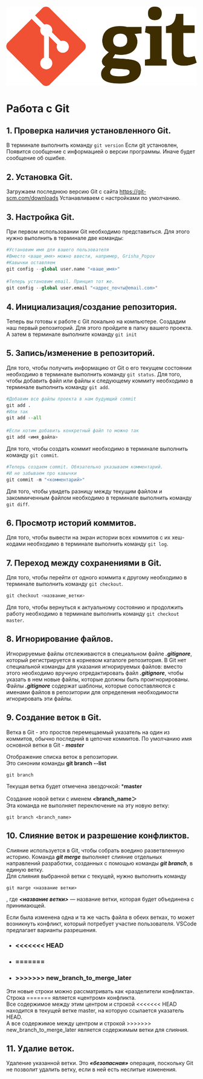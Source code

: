 ![logo](Git-Logo-2Color.png)
# Работа с Git

## 1. Проверка наличия установленного Git.
В терминале выполнить команду `git version`
Если git установлен, Появится сообщение с информацией о версии программы.
Иначе будет сообщение об ошибке.

## 2. Установка Git.
Загружаем последнюю версию Git с сайта https://git-scm.com/downloads Устанавливаем с настройками по умолчанию.

## 3. Настройка Git.
При первом использовании Git необходимо представиться.
Для этого нужно выполнить в терминале две команды:
```python
#Установим имя для вашего пользователя
#Вместо <ваше_имя> можно ввести, например, Grisha_Popov
#Кавычки оставляем
git config --global user.name "<ваше_имя>"

#Теперь установим email. Принцип тот же.
git config --global user.email "<адрес_почты@email.com>"
```

## 4. Инициализация/создание репозитория.
Теперь вы готовы к работе с Git локально на компьютере.
Создадим наш первый репозиторий. Для этого пройдите в папку вашего проекта.
А затем в терминале выполните команду `git init`

## 5. Запись/изменение в репозиторий.
Для того, чтобы получить информацию от Git о его текущем состоянии необходимо в терминале выполнить команду `git status`.
Для того, чтобы добавить файл или файлы к следующему коммиту необходимо в терминале выполнить команду `git add`.
```python
#Добавим все файлы проекта в нам будующий commit
git add .
#Или так
git add --all

#Если хотим добавить конкретный файл то можно так
git add <имя_файла> 
```
Для того, чтобы создать коммит необходимо в терминале выполнить команду `git commit`.
```python
#Теперь создаем commit. Обязательно указываем комментарий.
#И не забываем про кавычки
git commit -m "<комментарий>"
```
Для того, чтобы увидеть разницу между текущим файлом и закоммиченным файлом необходимо в терминале выполнить команду `git diff`.

## 6. Просмотр историй коммитов.
Для того, чтобы вывести на экран истории всех коммитов с их хеш-кодами необходимо в терминале выполнить команду `git log`.

## 7. Переход между сохранениями в Git.
Для того, чтобы перейти от одного коммита к другому необходимо в терминале выполнить команду `git checkout`.
```python
git checkout <название_ветки>
```
Для того, чтобы вернуться к актуальному состоянию и продолжить работу необходимо в терминале выполнить команду `git checkout master`.

## 8. Игнорирование файлов.
Игнорируемые файлы отслеживаются в специальном файле ***.gitignore***, который регистрируется в корневом каталоге репозитория. В Git нет специальной команды для указания игнорируемых файлов: вместо этого необходимо вручную отредактировать файл ***.gitignore***, чтобы указать в нем новые файлы, которые должны быть проигнорированы. Файлы ***.gitignore*** содержат шаблоны, которые сопоставляются с именами файлов в репозитории для определения необходимости игнорировать эти файлы.

## 9. Создание веток в Git.
Ветка в Git - это простов перемещаемый указатель на один из коммитов, обычно последний в цепочке коммитов.
По умолчанию имя основной ветки в Git - ***master***

Отображение списка веток в репозитории.\
Это синоним команды **git branch --list**
```
git branch
```
Текущая ветка будет отмечена звездочкой: ***master**

Создание новой ветки с именем **<branch_name＞**\
Эта команда не выполняет переключение на эту новую ветку:
```
git branch <branch_name>
```

## 10. Слияние веток и разрешение конфликтов.
Слияние используется в Git, чтобы собрать воедино разветвленную историю. Команда ***git merge*** выполняет слияние отдельных направлений разработки, созданных с помощью команды ***git branch***, в единую ветку.\
Для слияния выбранной ветки с текущей, нужно выполнить команду
```
git marge <название ветки>
```
, где ***<название ветки>*** — название ветки, которая будет объединена с принимающей.

Если была изменена одна и та же часть файла в обеих ветках, то может возникнуть конфликт, который потребует участие пользователя. VSCode предлагает варианты разрешения.

* ### <<<<<<< HEAD
* ### =======
* ### >>>>>>> new_branch_to_merge_later

Эти новые строки можно рассматривать как «разделители конфликта».\
Строка ======= является «центром» конфликта. \
Все содержимое между этим центром и строкой <<<<<<< HEAD находится в текущей ветке master, на которую ссылается указатель HEAD.\
 А все содержимое между центром и строкой >>>>>>> new_branch_to_merge_later является содержимым ветки для слияния.

## 11. Удалие веток.
Удаление указанной ветки. Это ***«безопасная»*** операция, поскольку Git не позволит удалить ветку, если в ней есть неслитые изменения.